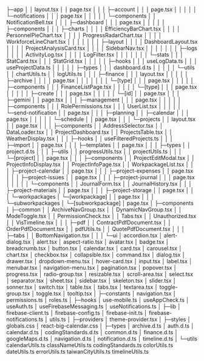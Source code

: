 ├─app
│  │  layout.tsx
│  │  page.tsx
│  │
│  ├─account
│  │  │  page.tsx
│  │  │
│  │  └─notifications
│  │      │  page.tsx
│  │      │
│  │      └─components
│  │              NotificationBell.tsx
│  │
│  ├─dashboard
│  │  │  page.tsx
│  │  │
│  │  ├─components
│  │  │  ├─charts
│  │  │  │      EfficiencyBarChart.tsx
│  │  │  │      PersonnelPieChart.tsx
│  │  │  │      ProgressRadarChart.tsx
│  │  │  │      WorkforceLineChart.tsx
│  │  │  │
│  │  │  ├─layout
│  │  │  │      DashboardLayout.tsx
│  │  │  │      ProjectAnalysisCard.tsx
│  │  │  │      SidebarNav.tsx
│  │  │  │
│  │  │  ├─logs
│  │  │  │      ActivityLog.tsx
│  │  │  │      LogFilter.tsx
│  │  │  │
│  │  │  └─stats
│  │  │          StatCard.tsx
│  │  │          StatGrid.tsx
│  │  │
│  │  ├─hooks
│  │  │      useLogData.ts
│  │  │      useProjectData.ts
│  │  │
│  │  ├─types
│  │  │      dashboard.d.ts
│  │  │
│  │  └─utils
│  │          chartUtils.ts
│  │          logUtils.ts
│  │
│  ├─finance
│  │  │  layout.tsx
│  │  │
│  │  ├─archive
│  │  │  │  page.tsx
│  │  │  │
│  │  │  └─[type]
│  │  │          page.tsx
│  │  │
│  │  ├─components
│  │  │      FinanceListPage.tsx
│  │  │
│  │  └─[type]
│  │      │  page.tsx
│  │      │
│  │      ├─create
│  │      │      page.tsx
│  │      │
│  │      └─[id]
│  │              page.tsx
│  │
│  ├─gemini
│  │      page.tsx
│  │
│  ├─management
│  │  │  page.tsx
│  │  │
│  │  ├─components
│  │  │      RolePermissions.tsx
│  │  │      UserList.tsx
│  │  │
│  │  └─send-notification
│  │          page.tsx
│  │
│  ├─planning
│  │  ├─calendar
│  │  │      page.tsx
│  │  │
│  │  └─schedule
│  │          page.tsx
│  │
│  └─projects
│      │  layout.tsx
│      │  page.tsx
│      │
│      ├─components
│      │      AddressSelector.tsx
│      │      DataLoader.tsx
│      │      ProjectDashboard.tsx
│      │      ProjectsTable.tsx
│      │      WeatherDisplay.tsx
│      │
│      ├─hooks
│      │      useFilteredProjects.ts
│      │
│      ├─import
│      │      page.tsx
│      │
│      ├─templates
│      │      page.tsx
│      │
│      ├─types
│      │      project.d.ts
│      │
│      ├─utils
│      │      progressUtils.tsx
│      │      projectUtils.ts
│      │
│      └─[project]
│          │  page.tsx
│          │
│          ├─components
│          │      ProjectEditModal.tsx
│          │      ProjectInfoDisplay.tsx
│          │      ProjectInfoPage.tsx
│          │      WorkpackageList.tsx
│          │
│          ├─project-calendar
│          │      page.tsx
│          │
│          ├─project-expenses
│          │      page.tsx
│          │
│          ├─project-issues
│          │      page.tsx
│          │
│          ├─project-journal
│          │  │  page.tsx
│          │  │
│          │  └─components
│          │          JournalForm.tsx
│          │          JournalHistory.tsx
│          │
│          ├─project-materials
│          │      page.tsx
│          │
│          ├─project-storage
│          │      page.tsx
│          │
│          └─workpackages
│              └─[workpackage]
│                  │  page.tsx
│                  │
│                  └─subworkpackages
│                      └─[subworkpackage]
│                              page.tsx
│
├─components
│  ├─common
│  │      ArchiveNavGroup.tsx
│  │      DynamicNavGroup.tsx
│  │      ModeToggle.tsx
│  │      PermissionCheck.tsx
│  │      Tabs.tsx
│  │      Unauthorized.tsx
│  │      VisTimeline.tsx
│  │
│  ├─pdf
│  │      ContractPdfDocument.tsx
│  │      OrderPdfDocument.tsx
│  │      pdfUtils.ts
│  │      QuotePdfDocument.tsx
│  │
│  ├─tabs
│  │      BottomNavigation.tsx
│  │
│  └─ui
│          accordion.tsx
│          alert-dialog.tsx
│          alert.tsx
│          aspect-ratio.tsx
│          avatar.tsx
│          badge.tsx
│          breadcrumb.tsx
│          button.tsx
│          calendar.tsx
│          card.tsx
│          carousel.tsx
│          chart.tsx
│          checkbox.tsx
│          collapsible.tsx
│          command.tsx
│          dialog.tsx
│          drawer.tsx
│          dropdown-menu.tsx
│          hover-card.tsx
│          input.tsx
│          label.tsx
│          menubar.tsx
│          navigation-menu.tsx
│          pagination.tsx
│          popover.tsx
│          progress.tsx
│          radio-group.tsx
│          resizable.tsx
│          scroll-area.tsx
│          select.tsx
│          separator.tsx
│          sheet.tsx
│          sidebar.tsx
│          skeleton.tsx
│          slider.tsx
│          sonner.tsx
│          switch.tsx
│          table.tsx
│          tabs.tsx
│          textarea.tsx
│          toggle-group.tsx
│          toggle.tsx
│          tooltip.tsx
│
├─constants
│      navigation.tsx
│      permissions.ts
│      roles.ts
│
├─hooks
│      use-mobile.ts
│      useAppCheck.ts
│      useAuth.ts
│      useFirebaseMessaging.ts
│      useNotifications.ts
│
├─lib
│      firebase-client.ts
│      firebase-config.ts
│      firebase-init.ts
│      firebase-notifications.ts
│      utils.ts
│
├─providers
│      theme-provider.tsx
│
├─styles
│      globals.css
│      react-big-calendar.css
│
├─types
│      archive.d.ts
│      auth.d.ts
│      calendar.d.ts
│      codingStandards.d.ts
│      common.d.ts
│      finance.d.ts
│      googleMaps.d.ts
│      navigation.d.ts
│      notification.d.ts
│      timeline.d.ts
│
└─utils
        calendarUtils.ts
        classNameUtils.ts
        codingStandards.ts
        colorUtils.ts
        dateUtils.ts
        errorUtils.ts
        taiwanCityUtils.ts
        timelineUtils.ts